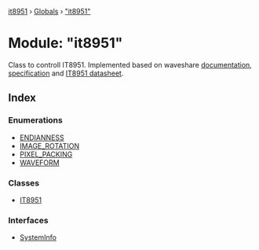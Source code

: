 [it8951](../README.md) › [Globals](../globals.md) › ["it8951"](_it8951_.md)

# Module: "it8951"

Class to controll IT8951. Implemented based on waveshare [documentation](https://www.waveshare.com/wiki/6inch_HD_e-Paper_HAT), [specification](https://www.waveshare.com/w/upload/c/c4/E-paper-mode-declaration.pdf) and [IT8951 datasheet](https://www.waveshare.net/w/upload/1/18/IT8951_D_V0.2.4.3_20170728.pdf).

## Index

### Enumerations

- [ENDIANNESS](../enums/_it8951_.endianness.md)
- [IMAGE_ROTATION](../enums/_it8951_.image_rotation.md)
- [PIXEL_PACKING](../enums/_it8951_.pixel_packing.md)
- [WAVEFORM](../enums/_it8951_.waveform.md)

### Classes

- [IT8951](../classes/_it8951_.it8951.md)

### Interfaces

- [SystemInfo](../interfaces/_it8951_.systeminfo.md)
